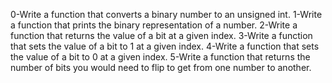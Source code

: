 0-Write a function that converts a binary number to an unsigned int.
1-Write a function that prints the binary representation of a number.
2-Write a function that returns the value of a bit at a given index.
3-Write a function that sets the value of a bit to 1 at a given index.
4-Write a function that sets the value of a bit to 0 at a given index.
5-Write a function that returns the number of bits you would need to flip to get from one number to another.
